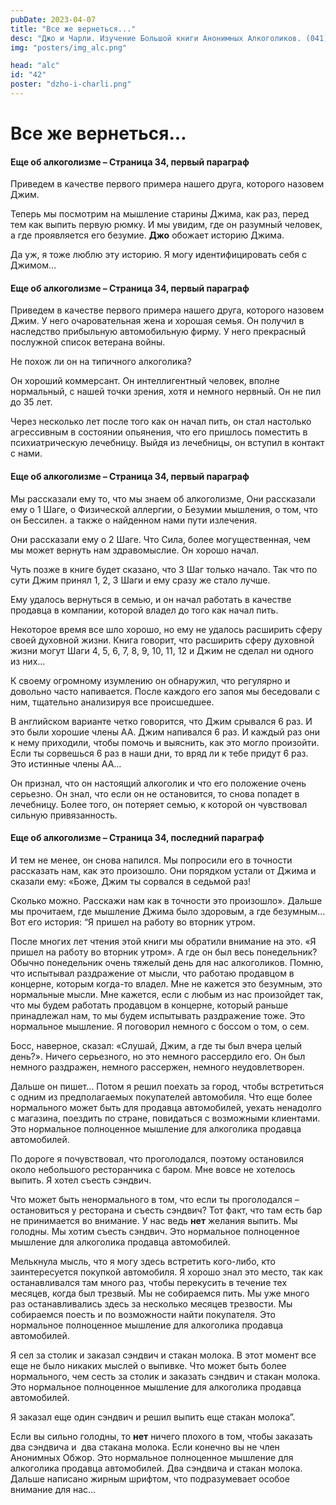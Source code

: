```yaml
---
pubDate: 2023-04-07
title: "Все же вернеться..."
desc: "Джо и Чарли. Изучение Большой книги Анонимных Алкоголиков. (041)"
img: "posters/img_alc.png"

head: "alc"
id: "42"
poster: "dzho-i-charli.png"
---
```


# Все же вернеться...

#### Еще об алкоголизме – Страница 34, первый параграф

Приведем в качестве первого примера нашего друга, которого назовем Джим.

Теперь мы посмотрим на мышление старины Джима, как раз, перед тем как выпить первую рюмку. И мы увидим, где он разумный человек, а где проявляется его безумие. **Джо** обожает историю Джима.

Да уж, я тоже люблю эту историю. Я могу идентифицировать себя с Джимом…

#### Еще об алкоголизме – Страница 34, первый параграф

Приведем в качестве первого примера нашего друга, которого назовем Джим. У него очаровательная жена и хорошая семья. Он получил в наследство прибыльную автомобильную фирму. У него прекрасный послужной список ветерана войны.

Не похож ли он на типичного алкоголика?

Он хороший коммерсант. Он интеллигентный человек, вполне нормальный, с нашей точки зрения, хотя и немного нервный. Он не пил до 35 лет.

Через несколько лет после того как он начал пить, он стал настолько агрессивным в состоянии опьянения, что его пришлось поместить в психиатрическую лечебницу. Выйдя из лечебницы, он вступил в контакт с нами.

#### Еще об алкоголизме – Страница 34, первый параграф

Мы рассказали ему то, что мы знаем об алкоголизме,
Они рассказали ему о 1 Шаге, о Физической аллергии, о Безумии мышления, о том, что он Бессилен.
а также о найденном нами пути излечения.

Они рассказали ему о 2 Шаге. Что Сила, более могущественная, чем мы может вернуть нам здравомыслие.
Он хорошо начал.

Чуть позже в книге будет сказано, что 3 Шаг только начало. Так что по сути Джим принял 1, 2, 3 Шаги и ему сразу же стало лучше.

Ему удалось вернуться в семью, и он начал работать в качестве продавца в компании, которой владел до того как начал пить.

Некоторое время все шло хорошо, но ему не удалось расширить сферу своей духовной жизни.
Книга говорит, что расширить сферу духовной жизни могут Шаги 4, 5, 6, 7, 8, 9, 10, 11, 12 и Джим не сделал ни одного из них…

К своему огромному изумлению он обнаружил, что регулярно и довольно часто напивается. После каждого его запоя мы беседовали с ним, тщательно анализируя все происшедшее.

В английском варианте четко говорится, что Джим срывался 6 раз. И это были хорошие члены АА. Джим напивался 6 раз. И каждый раз они к нему приходили, чтобы помочь и выяснить, как это могло произойти. Если ты сорвешься 6 раз в наши дни, то вряд ли к тебе придут 6 раз. Это истинные члены АА…

Он признал, что он настоящий алкоголик и что его положение очень серьезно. Он знал, что если он не остановится, то снова попадет в лечебницу. Более того, он потеряет семью, к которой он чувствовал сильную привязанность.

#### Еще об алкоголизме – Страница 34, последний параграф

И тем не менее, он снова напился. Мы попросили его в точности рассказать нам, как это произошло.
Они порядком устали от Джима и сказали ему: «Боже, Джим ты сорвался в седьмой раз!

Сколько можно. Расскажи нам как в точности это произошло». Дальше мы прочитаем, где мышление Джима было здоровым, а где безумным…
Вот его история: “Я пришел на работу во вторник утром.

После многих лет чтения этой книги мы обратили внимание на это. «Я пришел на работу во вторник утром». А где он был весь понедельник? Обычно понедельник очень тяжелый день для нас алкоголиков.
Помню, что испытывал раздражение от мысли, что работаю продавцом в концерне, которым когда-то владел.
Мне не кажется это безумным, это нормальные мысли. Мне кажется, если с любым из нас произойдет так, что мы будем работать продавцом в концерне, который раньше принадлежал нам, то мы будем испытывать раздражение тоже. Это нормальное мышление.
Я поговорил немного с боссом о том, о сем.

Босс, наверное, сказал: «Слушай, Джим, а где ты был вчера целый день?». Ничего серьезного, но это немного рассердило его. Он был немного раздражен, немного рассержен, немного неудовлетворен.

Дальше он пишет…
Потом я решил поехать за город, чтобы встретиться с одним из предполагаемых покупателей автомобиля.
Что еще более нормального может быть для продавца автомобилей, уехать ненадолго с магазина, поездить по стране, повидаться с возможными клиентами. Это нормальное полноценное мышление для алкоголика продавца автомобилей.

По дороге я почувствовал, что проголодался, поэтому остановился около небольшого ресторанчика с баром. Мне вовсе не хотелось выпить. Я хотел съесть сэндвич.

Что может быть ненормального в том, что если ты проголодался – остановиться у ресторана и съесть сэндвич? Тот факт, что там есть бар не принимается во внимание. У нас ведь **нет** желания выпить. Мы голодны. Мы хотим съесть сэндвич. Это нормальное полноценное мышление для алкоголика продавца автомобилей.

Мелькнула мысль, что я могу здесь встретить кого-либо, кто заинтересуется покупкой автомобиля. Я хорошо знал это место, так как останавливался там много раз, чтобы перекусить в течение тех месяцев, когда был трезвый.
Мы не собираемся пить. Мы уже много раз останавливались здесь за несколько месяцев трезвости. Мы собираемся поесть и по возможности найти покупателя. Это нормальное полноценное мышление для алкоголика продавца автомобилей.

Я сел за столик и заказал сэндвич и стакан молока. В этот момент все еще не было никаких мыслей о выпивке.
Что может быть более нормального, чем сесть за столик и заказать сэндвич и стакан молока. Это нормальное полноценное мышление для алкоголика продавца автомобилей.

Я заказал еще один сэндвич и решил выпить еще стакан молока”.

Если вы сильно голодны, то **нет** ничего плохого в том, чтобы заказать два сэндвича и  два стакана молока. Если конечно вы не член Анонимных Обжор. Это нормальное полноценное мышление для алкоголика продавца автомобилей. Два сэндвича и стакан молока. Дальше написано жирным шрифтом, что подразумевает особое внимание для нас…
